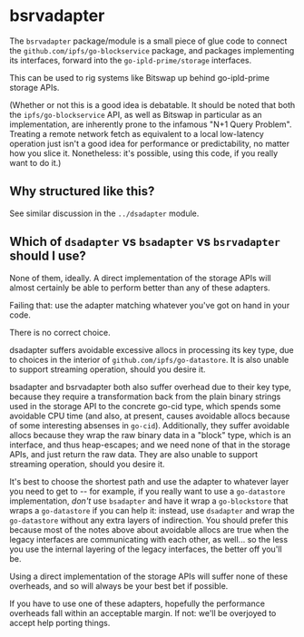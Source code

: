 bsrvadapter
===========

The `bsrvadapter` package/module is a small piece of glue code to connect
the `github.com/ipfs/go-blockservice` package, and packages implementing its interfaces,
forward into the `go-ipld-prime/storage` interfaces.

This can be used to rig systems like Bitswap up behind go-ipld-prime storage APIs.

(Whether or not this is a good idea is debatable.
It should be noted that both the `ipfs/go-blockservice` API,
as well as Bitswap in particular as an implementation,
are inherently prone to the infamous "N+1 Query Problem".
Treating a remote network fetch as equivalent to a local low-latency operation
just isn't a good idea for performance or predictability, no matter how you slice it.
Nonetheless: it's possible, using this code, if you really want to do it.)


Why structured like this?
-------------------------

See similar discussion in the `../dsadapter` module.


Which of `dsadapter` vs `bsadapter` vs `bsrvadapter` should I use?
------------------------------------------------------------------

None of them, ideally.
A direct implementation of the storage APIs will almost certainly be able to perform better than any of these adapters.

Failing that: use the adapter matching whatever you've got on hand in your code.

There is no correct choice.

dsadapter suffers avoidable excessive allocs in processing its key type,
due to choices in the interior of `github.com/ipfs/go-datastore`.
It is also unable to support streaming operation, should you desire it.

bsadapter and bsrvadapter both also suffer overhead due to their key type,
because they require a transformation back from the plain binary strings used in the storage API to the concrete go-cid type,
which spends some avoidable CPU time (and also, at present, causes avoidable allocs because of some interesting absenses in `go-cid`).
Additionally, they suffer avoidable allocs because they wrap the raw binary data in a "block" type,
which is an interface, and thus heap-escapes; and we need none of that in the storage APIs, and just return the raw data.
They are also unable to support streaming operation, should you desire it.

It's best to choose the shortest path and use the adapter to whatever layer you need to get to --
for example, if you really want to use a `go-datastore` implementation,
*don't* use `bsadapter` and have it wrap a `go-blockstore` that wraps a `go-datastore` if you can help it:
instead, use `dsadapter` and wrap the `go-datastore` without any extra layers of indirection.
You should prefer this because most of the notes above about avoidable allocs are true when
the legacy interfaces are communicating with each other, as well...
so the less you use the internal layering of the legacy interfaces, the better off you'll be.

Using a direct implementation of the storage APIs will suffer none of these overheads,
and so will always be your best bet if possible.

If you have to use one of these adapters, hopefully the performance overheads fall within an acceptable margin.
If not: we'll be overjoyed to accept help porting things.
